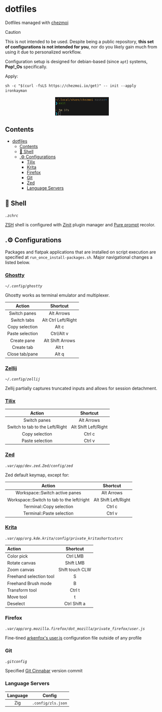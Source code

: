 # dotfiles

Dotfiles managed with [chezmoi](https://github.com/twpayne/chezmoi)

> [!CAUTION]
> This is not intended to be used. Despite being a public repository, __this set of configurations is not intended for you__, nor do you likely gain much from using it due to personalized workflow.
>
> Configuration setup is designed for debian-based (since `apt`) systems, **Pop!_Os** specifically.

Apply:

```shell
sh -c "$(curl -fsLS https://chezmoi.io/get)" -- init --apply ironkayman
```

<p align="center">
    <img src="docs/color_scheme_example.png" style="width: 35%;"></img>
</p>

## Contents

- [dotfiles](#dotfiles)
  - [Contents](#contents)
  - [🌻 Shell](#-shell)
  - [.⚙️ Configurations](#️-configurations)
    - [Tilix](#tilix)
    - [Krita](#krita)
    - [Firefox](#firefox)
    - [Git](#git)
    - [Zed](#zed)
    - [Language Servers](#language-servers)

## 🌻 Shell

*`.zchrc`*

[ZSH](https://wiki.archlinux.org/title/Zsh) shell is configured with [Zinit](https://github.com/zdharma-continuum/zinit) plugin manager and [Pure prompt](https://github.com/sindresorhus/pure) recolor.

## .⚙️ Configurations

Packages and flatpak applications that are installed on script execution are specified at `run_once_install-packages.sh`. Major navigational changes a listed below.

### [Ghostty](https://github.com/ghostty-org/ghostty)

*`~/.config/ghostty`*

Ghostty works as terminal emulator and multiplexer.

| Action        | Shortcut   |
|:-------------:|:----------:|
| Switch panes | Alt Arrows |
| Switch tabs | Alt Ctrl Left/Right |
| Copy selection | Alt c |
| Paste selection | Ctrl/Alt v |
| Create pane | Alt Shift Arrows |
| Create tab | Alt t |
| Close tab/pane | Alt q |

### [Zellij](https://github.com/zellij-org/zellij)

*`~/.config/zellij`*

Zellij partially captures truncated inputs and allows for session detachment.

### [Tilix](https://github.com/gnunn1/tilix/)

| Action        | Shortcut   |
|:-------------:|:----------:|
| Switch panes | Alt Arrows |
| Switch to tab to the Left/Right | Alt Shift Left/Right |
| Copy selection | Ctrl c |
| Paste selection | Ctrl v |

### [Zed](https://github.com/zed-industries/zed)

*`.var/app/dev.zed.Zed/config/zed`*

Zed default keymap, except for:

| Action        | Shortcut   |
|:-------------:|:----------:|
| Workspace::Switch active panes | Alt Arrows |
| Workspace::Switch to tab to the left/right | Alt Shift Left/Right |
| Terminal::Copy selection | Ctrl c |
| Terminal::Paste selection | Ctrl v |

### [Krita](https://krita.org/en/)

*`.var/app/org.kde.krita/config/private_kritashortcutsrc`*

| Action                  | Shortcut        |
|:------------------------|:---------------:|
| Color pick              | Ctrl LMB        |
| Rotate canvas           | Shift LMB       |
| Zoom canvas             | Shift touch CLW |
| Freehand selection tool | S               |
| Freehand Brush mode     | B               |
| Transform tool          | Ctrl t          |
| Move tool               | t          |
| Deselect                | Ctrl Shift a    |

### Firefox

*`.var/app/org.mozilla.firefox/dot_mozilla/private_firefox/user.js`*

Fine-tined [arkenfox's user.js](https://github.com/arkenfox/user.js) configuration file outside of any profile

### Git

*`.gitconfig`*

Specified [Git Cinnabar](https://github.com/glandium/git-cinnabar) version commit

### Language Servers

| Language | Config |
|:--------:|:------:|
| Zig | `.config/zls.json` |
